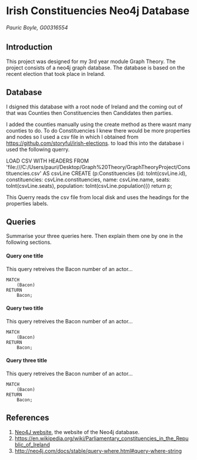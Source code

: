 # Irish Constituencies Neo4j Database
###### Pauric Boyle, G00316554

## Introduction
This project was designed for my 3rd year module Graph Theory. The project consists of a neo4j graph database. The database is based on the recent election that took place in Ireland. 

## Database
I dsigned this database with a root node of Ireland and the coming out of that was Counties then Constituencies then Candidates then parties. 

I added the counties manually using the create method as there wasnt many counties to do. To do Constituencies I knew there would be more properties and nodes so I used a csv file in which I obtained from https://github.com/storyful/irish-elections. to load this into the database i used the following querry. 

LOAD CSV WITH HEADERS FROM
'file:///C:/Users/pauri/Desktop/Graph%20Theory/GraphTheoryProject/Constituencies.csv'
AS csvLine
CREATE (p:Constituencies {id: toInt(csvLine.id), constituencies:
csvLine.constituencies, name: csvLine.name, seats: toInt(csvLine.seats),
population: toInt(csvLine.population)})
return p;

This Querry reads the csv file from local disk and uses the headings for the properties labels.

## Queries
Summarise your three queries here.
Then explain them one by one in the following sections.

#### Query one title
This query retreives the Bacon number of an actor...
```cypher
MATCH
	(Bacon)
RETURN
	Bacon;
```

#### Query two title
This query retreives the Bacon number of an actor...
```cypher
MATCH
	(Bacon)
RETURN
	Bacon;
```

#### Query three title
This query retreives the Bacon number of an actor...
```cypher
MATCH
	(Bacon)
RETURN
	Bacon;
```

## References
1. [Neo4J website](http://neo4j.com/), the website of the Neo4j database.
2. https://en.wikipedia.org/wiki/Parliamentary_constituencies_in_the_Republic_of_Ireland
3. http://neo4j.com/docs/stable/query-where.html#query-where-string
